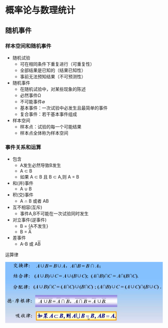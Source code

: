 # 概率论与数理统计

## 随机事件

### 样本空间和随机事件

- 随机试验
  - 可在相同条件下重复进行（可重复性）
  - 全部结果是已知的（结果已知性）
  - 事前无法预知结果（不可预测性）
- 随机事件
  - 在随机试验中，对某些现象的陈述
  - 必然事件Ω
  - 不可能事件∅
  - 基本事件：一次试验中必发生且最简单的事件
  - 复合事件：若干基本事件组成
- 样本空间
  - 样本点：试验的每一个可能结果
  - 样本点全体称为样本空间

### 事件关系和运算

- 包含
  - A发生必然导致B发生
  - A ⊂ B
  - 如果 A ⊂ B 且 B ⊂ A,则 A = B
- 和(并)事件
  - A ∪ B
- 积(交)事件
  - A ∩ B 或者 AB
- 互不相容(互斥)
  - 事件A,B不可能在一次试验同时发生
- 对立事件(逆事件)
  - B = {A不发生}
  - B = <SPAN style="TEXT-DECORATION: overline">A</SPAN>
- 差事件
  - A-B 或 A<SPAN style="TEXT-DECORATION: overline">B</SPAN>

运算律

![批注 2020-06-05 115302](/assets/批注%202020-06-05%20115302.png)